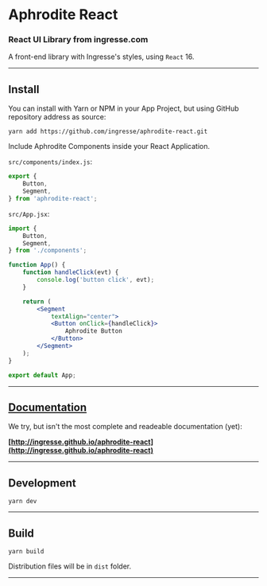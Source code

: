 # Aphrodite React
### React UI Library from ingresse.com

A front-end library with Ingresse's styles, using `React` 16.

---

## Install
You can install with Yarn or NPM in your App Project, but using GitHub repository address as source:
```
yarn add https://github.com/ingresse/aphrodite-react.git
```

Include Aphrodite Components inside your React Application.

`src/components/index.js`:
```jsx
export {
    Button,
    Segment,
} from 'aphrodite-react';
```

`src/App.jsx`:
```jsx
import {
    Button,
    Segment,
} from './components';

function App() {
    function handleClick(evt) {
        console.log('button click', evt);
    }

    return (
        <Segment
            textAlign="center">
            <Button onClick={handleClick}>
                Aphrodite Button
            </Button>
        </Segment>
    );
}

export default App;
```

---


## [Documentation](http://ingresse.github.io/aphrodite)

We try, but isn't the most complete and readeable documentation (yet):

**[http://ingresse.github.io/aphrodite-react](http://ingresse.github.io/aphrodite-react)**


---


## Development
```
yarn dev
```

---


## Build
```
yarn build
```
Distribution files will be in `dist` folder.

---
